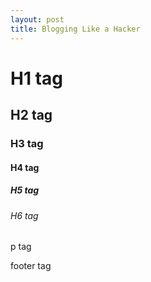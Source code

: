 ```yaml
---
layout: post
title: Blogging Like a Hacker
---
```


<h1>H1 tag</h1>
<h2>H2 tag</h2>
<h3>H3 tag</h3>
<h4>H4 tag</h4>
<h5>H5 tag</h5>
<h6>H6 tag</h6>
<p>
p tag
</p>
<footer>
footer tag
</footer>
